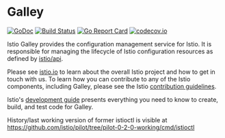 # Galley

[![GoDoc](https://godoc.org/github.com/istio/galley?status.svg)](https://godoc.org/github.com/istio/galley)
[![Build Status](https://testing.istio.io/buildStatus/icon?job=galley/postsubmit)](https://testing.istio.io/job/galley/)
[![Go Report Card](https://goreportcard.com/badge/github.com/istio/galley)](https://goreportcard.com/report/github.com/istio/galley)
[![codecov.io](https://codecov.io/github/istio/galley/coverage.svg?branch=master)](https://codecov.io/github/istio/galley?branch=master)

Istio Galley provides the configuration management service for
Istio. It is responsible for managing the lifecycle of Istio
configuration resources as defined by
[istio/api](https://github.com/istio/api).

Please see [istio.io](https://istio.io) to learn about the overall
Istio project and how to get in touch with us. To learn how you can
contribute to any of the Istio components, including Galley, please
see the Istio [contribution guidelines](https://github.com/istio/istio/blob/master/CONTRIBUTING.md).

Istio's [development guide](https://github.com/istio/istio/blob/master/devel/README.md)
presents everything you need to know to create, build, and test code for Galley.

History/last working version of former istioctl is visible at https://github.com/istio/pilot/tree/pilot-0-2-0-working/cmd/istioctl

